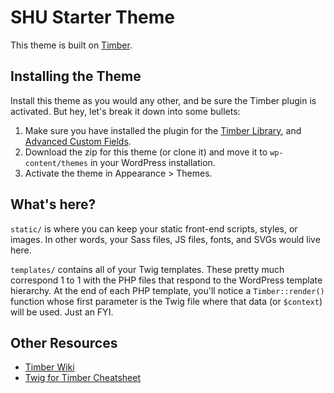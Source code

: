 
# SHU Starter Theme

This theme is built on [Timber](https://www.upstatement.com/timber/).

## Installing the Theme

Install this theme as you would any other, and be sure the Timber plugin is activated. But hey, let's break it down into some bullets:

1. Make sure you have installed the plugin for the [Timber Library](https://wordpress.org/plugins/timber-library/), and [Advanced Custom Fields](https://timber.github.io/docs/guides/acf-cookbook/#nav). 
2. Download the zip for this theme (or clone it) and move it to `wp-content/themes` in your WordPress installation. 
4. Activate the theme in Appearance >  Themes.

## What's here?

`static/` is where you can keep your static front-end scripts, styles, or images. In other words, your Sass files, JS files, fonts, and SVGs would live here.

`templates/` contains all of your Twig templates. These pretty much correspond 1 to 1 with the PHP files that respond to the WordPress template hierarchy. At the end of each PHP template, you'll notice a `Timber::render()` function whose first parameter is the Twig file where that data (or `$context`) will be used. Just an FYI.

## Other Resources

* [Timber Wiki](https://github.com/jarednova/timber/wiki)
* [Twig for Timber Cheatsheet](http://notlaura.com/the-twig-for-timber-cheatsheet/)
